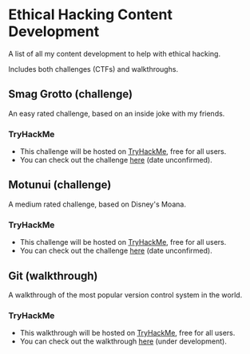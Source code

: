 # Ethical Hacking Content Development

A list of all my content development to help with ethical hacking.

Includes both challenges (CTFs) and walkthroughs.

## Smag Grotto (challenge)

An easy rated challenge, based on an inside joke with my friends.

### TryHackMe
- This challenge will be hosted on [TryHackMe](https://tryhackme.com/), free for all users.
- You can check out the challenge [here](https://tryhackme.com/room/smaggrotto) (date unconfirmed).

## Motunui (challenge)

A medium rated challenge, based on Disney's Moana.

### TryHackMe
- This challenge will be hosted on [TryHackMe](https://tryhackme.com/), free for all users.
- You can check out the challenge [here](https://tryhackme.com/room/motunui)  (date unconfirmed).

## Git (walkthrough)

A walkthrough of the most popular version control system in the world.

### TryHackMe
- This walkthrough will be hosted on [TryHackMe](https://tryhackme.com/), free for all users.
- You can check out the walkthrough [here](https://tryhackme.com/room/git) (under development).

